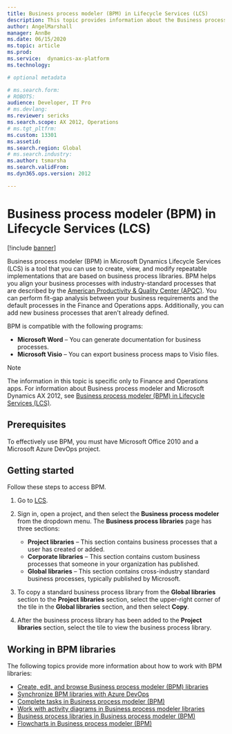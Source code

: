 ```yaml
---
title: Business process modeler (BPM) in Lifecycle Services (LCS)
description: This topic provides information about the Business process modeler tool in Lifecycle Services (LCS).
author: AngelMarshall 
manager: AnnBe
ms.date: 06/15/2020
ms.topic: article
ms.prod: 
ms.service:  dynamics-ax-platform
ms.technology: 

# optional metadata

# ms.search.form: 
# ROBOTS: 
audience: Developer, IT Pro
# ms.devlang: 
ms.reviewer: sericks
ms.search.scope: AX 2012, Operations
# ms.tgt_pltfrm: 
ms.custom: 13301
ms.assetid: 
ms.search.region: Global
# ms.search.industry: 
ms.author: tsmarsha
ms.search.validFrom: 
ms.dyn365.ops.version: 2012

---
```


# Business process modeler (BPM) in Lifecycle Services (LCS)

[!include [banner](../includes/banner.md)]

Business process modeler (BPM) in Microsoft Dynamics Lifecycle Services (LCS) is a tool that you can use to create, view, and modify repeatable implementations that are based on business process libraries. BPM helps you align your business processes with industry-standard processes that are described by the [American Productivity &amp; Quality Center (APQC)](https://www.apqc.org/). You can perform fit-gap analysis between your business requirements and the default processes in the Finance and Operations apps. Additionally, you can add new business processes that aren't already defined.

BPM is compatible with the following programs:

- **Microsoft Word** – You can generate documentation for business processes.
- **Microsoft Visio** – You can export business process maps to Visio files.

> [!NOTE]
> The information in this topic is specific only to Finance and Operations apps. For information about Business process modeler and Microsoft Dynamics AX 2012, see [Business process modeler (BPM) in Lifecycle Services (LCS)](ax-2012/business-process-modeler-lcs.md). 

## Prerequisites

To effectively use BPM, you must have Microsoft Office 2010 and a Microsoft Azure DevOps project.

## Getting started

Follow these steps to access BPM.

1. Go to [LCS](https://lcs.dynamics.com/).
2. Sign in, open a project, and then select the **Business process modeler** from the dropdown menu. The **Business process libraries** page has three sections:

    - **Project libraries** – This section contains business processes that a user has created or added.
    - **Corporate libraries** – This section contains custom business processes that someone in your organization has published.
    - **Global libraries** – This section contains cross-industry standard business processes, typically published by Microsoft.

3. To copy a standard business process library from the **Global libraries** section to the **Project libraries** section, select the upper-right corner of the tile in the **Global libraries** section, and then select **Copy**.
4. After the business process library has been added to the **Project libraries** section, select the tile to view the business process library.

## Working in BPM libraries

The following topics provide more information about how to work with BPM libraries:

- [Create, edit, and browse Business process modeler (BPM) libraries](creating-editing-browsing.md)
- [Synchronize BPM libraries with Azure DevOps](synchronize-bpm-vsts.md)
- [Complete tasks in Business process modeler (BPM)](complete-tasks-bpm.md)
- [Work with activity diagrams in Business process modeler libraries](using-activity-diagrams.md)
- [Business process libraries in Business process modeler (BPM)](business-process-libraries-business-process-modeler.md)
- [Flowcharts in Business process modeler (BPM)](flowcharts-business-process-modeler.md)


